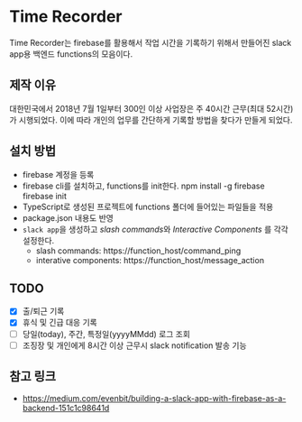 # Time Recorder

Time Recorder는 firebase를 활용해서 작업 시간을 기록하기 위해서 만들어진 slack app용 백엔드 functions의 모음이다.

## 제작 이유

대한민국에서 2018년 7월 1일부터 300인 이상 사업장은 주 40시간 근무(최대 52시간)가 시행되었다. 이에 따라 개인의 업무를 간단하게 기록할 방법을 찾다가 만들게 되었다.

## 설치 방법

* firebase 계정을 등록
* firebase cli를 설치하고, functions를 init한다.
    npm install -g firebase
    firebase init
* TypeScript로 생성된 프로젝트에 functions 폴더에 들어있는 파일들을 적용
* package.json 내용도 반영
* `slack app`을 생성하고 *slash commands*와 *Interactive Components* 를 각각 설정한다.
  * slash commands: https://function_host/command_ping
  * interative components: https://function_host/message_action

## TODO

- [x] 출/퇴근 기록
- [x] 휴식 및 긴급 대응 기록
- [ ] 당일(today), 주간, 특정일(yyyyMMdd) 로그 조회
- [ ] 조징장 및 개인에게 8시간 이상 근무시 slack notification 발송 기능

## 참고 링크

* https://medium.com/evenbit/building-a-slack-app-with-firebase-as-a-backend-151c1c98641d